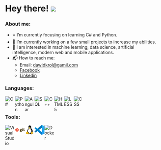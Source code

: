 # Hey there! <img src="https://raw.githubusercontent.com/MartinHeinz/MartinHeinz/master/wave.gif" width="30px">

### About me:
- :star: I’m currently focusing on learning C# and Python.
- :hammer: I’m currently working on a few small projects to increase my abilities.
- :telescope: I am interested in machine learning, data science, artificial intelligence, modern web and mobile applications.
- :mailbox_with_mail: How to reach me: 
    * Email: dawidkrol@gamil.com
    * [Facebook](https://www.facebook.com/dawid.krol.716/)
    * [Linkedin](https://www.linkedin.com/in/dawidkrol01/)

### Languages:
<img align="left" alt="C#" width="32px" title="C#" src="https://user-images.githubusercontent.com/73522641/152369612-d3035878-62c7-4662-bc72-4294432af88f.png" />
<img align="left" alt="Python" width="32px" title="Python" src="https://user-images.githubusercontent.com/73522641/152368620-ed66b8ea-6d89-4173-83ff-461dd652c3f9.png" />
<img align="left" alt="Angular" width="32px" title="Angular" src="https://user-images.githubusercontent.com/73522641/152368626-88b266e5-3547-4583-81cb-1372311c4dfc.png" />
<img align="left" alt="SQL" width="32px" title="SQL" src="https://user-images.githubusercontent.com/73522641/152369910-7f4bd0a2-88c9-4eff-8541-76d9b863922a.png" />
<img align="left" alt="C++" width="32px" title="C++" src="https://user-images.githubusercontent.com/73522641/152368605-9a2f03a5-d879-41da-ac94-be507160291d.png" />
<img align="left" alt="HTML5" width="32px" title="HTML5" src="https://user-images.githubusercontent.com/73522641/152370391-1a4994d0-42ad-4349-890c-d40734622d49.png" />
<img align="left" alt="LESS" width="32px" title="LESS" src="https://user-images.githubusercontent.com/73522641/152370111-b331db07-93f4-4701-a164-e082c61b4f0a.png" />
<img align="left" alt="CSS" width="32px" title="CSS" src="https://user-images.githubusercontent.com/73522641/152368608-06b6bde5-6e04-403b-b853-152faaa5caec.jpg" />

</br></br>

### Tools:
<img align="left" alt="Visual Studio" width="32px" title="Visual Studio" src="https://user-images.githubusercontent.com/73522641/152371093-670b8c0d-66b1-4328-8964-6da7e4bc7732.png" />
<img align="left" alt="Git" width="32px" title="Git" src="https://raw.githubusercontent.com/github/explore/80688e429a7d4ef2fca1e82350fe8e3517d3494d/topics/git/git.png" />
<img align="left" alt="Linux" width="32px" title="Linux" src="https://raw.githubusercontent.com/github/explore/80688e429a7d4ef2fca1e82350fe8e3517d3494d/topics/linux/linux.png" />
<img align="left" alt="Visual Studio Code" width="32px" title="Visual Studio Code" src="https://raw.githubusercontent.com/github/explore/80688e429a7d4ef2fca1e82350fe8e3517d3494d/topics/visual-studio-code/visual-studio-code.png" />
<img align="left" alt="Docker" width="32px" title="Docker" src="https://user-images.githubusercontent.com/73522641/152371096-17cbdc85-e207-46eb-aea5-daf72a563985.png" />


